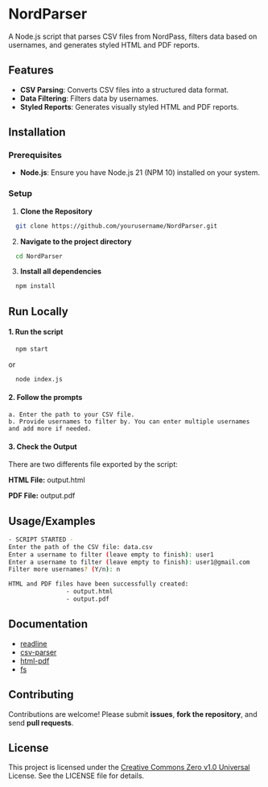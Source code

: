 
# NordParser

A Node.js script that parses CSV files from NordPass, filters data based on usernames, and generates styled HTML and PDF reports.


## Features

- **CSV Parsing**: Converts CSV files into a structured data format.
- **Data Filtering**: Filters data by usernames.
- **Styled Reports**: Generates visually styled HTML and PDF reports.



## Installation

### Prerequisites

- **Node.js**: Ensure you have Node.js 21 (NPM 10) installed on your system.


### Setup

1. **Clone the Repository**
```bash
  git clone https://github.com/yourusername/NordParser.git
```

2. **Navigate to the project directory**
```bash
  cd NordParser
```

3. **Install all dependencies**
```bash
  npm install
```

## Run Locally

#### 1. Run the script

```bash
  npm start
```
or 
```bash
  node index.js
```
#### 2. Follow the prompts 
    a. Enter the path to your CSV file.
    b. Provide usernames to filter by. You can enter multiple usernames and add more if needed.

#### 3. Check the Output

There are two differents file exported by the script:

**HTML File:** output.html

**PDF File:** output.pdf
## Usage/Examples

```bash
- SCRIPT STARTED -
Enter the path of the CSV file: data.csv
Enter a username to filter (leave empty to finish): user1
Enter a username to filter (leave empty to finish): user1@gmail.com
Filter more usernames? (Y/n): n

HTML and PDF files have been successfully created:
                - output.html
                - output.pdf
```

## Documentation

* [readline](https://www.npmjs.com/package/readline)
* [csv-parser](https://www.npmjs.com/package/csv-parser)
* [html-pdf](https://github.com/marcbachmann/node-html-pdf)
* [fs](https://nodejs.org/api/fs.html)


## Contributing

Contributions are welcome! Please submit **issues**, **fork the repository**, and send **pull requests**.


## License

This project is licensed under the [Creative Commons Zero v1.0 Universal](https://creativecommons.org/publicdomain/zero/1.0/deed.fr) License. See the LICENSE file for details.

